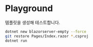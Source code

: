 # Playground

템플릿을 생성해 테스트합니다.

```bash
dotnet new blazorserver-empty --force
git restore Pages/Index.razor *.csproj
dotnet run
```
